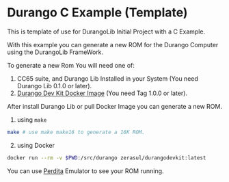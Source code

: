 # Durango C Example (Template)

This is template of use for DurangoLib Initial Project with a C Example.

With this example you can generate a new ROM for the Durango Computer using the DurangoLib FrameWork.

To generate a new Rom You will need one of:

1. CC65 suite, and Durango Lib Installed in your System (You need Durango Lib 0.1.0 or later).
2. [Durango Dev Kit Docker Image](https://hub.docker.com/r/zerasul/durangodevkit/tags) (You need Tag 1.0.0 or later).

After install Durango Lib or pull Docker Image you can generate a new ROM.

1. using ```make```

```bash
make # use make make16 to generate a 16K ROM.
```

2. using Docker


```bash
docker run --rm -v $PWD:/src/durango zerasul/durangodevkit:latest
```

You can use [Perdita](https://github.com/zuiko21/minimOS/tree/master/emulation) Emulator to see your ROM running.